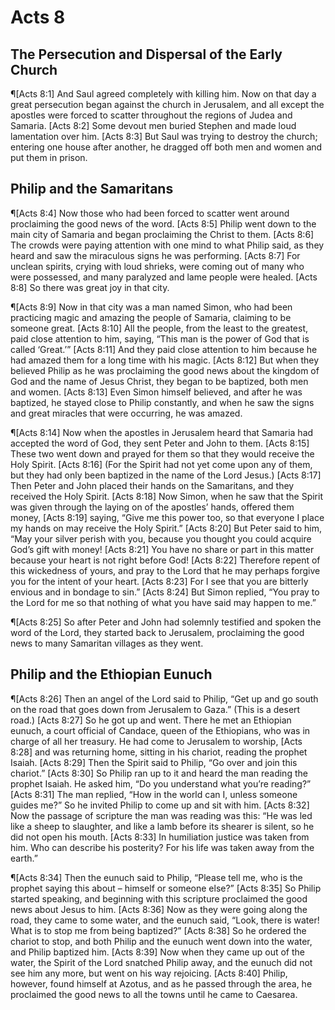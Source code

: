 # Acts 8

## The Persecution and Dispersal of the Early Church
¶[Acts 8:1] And Saul agreed completely with killing him. Now on that day a great persecution began against the church in Jerusalem, and all except the apostles were forced to scatter throughout the regions of Judea and Samaria.
[Acts 8:2] Some devout men buried Stephen and made loud lamentation over him.
[Acts 8:3] But Saul was trying to destroy the church; entering one house after another, he dragged off both men and women and put them in prison.

## Philip and the Samaritans
¶[Acts 8:4] Now those who had been forced to scatter went around proclaiming the good news of the word.
[Acts 8:5] Philip went down to the main city of Samaria and began proclaiming the Christ to them.
[Acts 8:6] The crowds were paying attention with one mind to what Philip said, as they heard and saw the miraculous signs he was performing.
[Acts 8:7] For unclean spirits, crying with loud shrieks, were coming out of many who were possessed, and many paralyzed and lame people were healed.
[Acts 8:8] So there was great joy in that city.

¶[Acts 8:9] Now in that city was a man named Simon, who had been practicing magic and amazing the people of Samaria, claiming to be someone great.
[Acts 8:10] All the people, from the least to the greatest, paid close attention to him, saying, “This man is the power of God that is called ‘Great.’”
[Acts 8:11] And they paid close attention to him because he had amazed them for a long time with his magic.
[Acts 8:12] But when they believed Philip as he was proclaiming the good news about the kingdom of God and the name of Jesus Christ, they began to be baptized, both men and women.
[Acts 8:13] Even Simon himself believed, and after he was baptized, he stayed close to Philip constantly, and when he saw the signs and great miracles that were occurring, he was amazed.

¶[Acts 8:14] Now when the apostles in Jerusalem heard that Samaria had accepted the word of God, they sent Peter and John to them.
[Acts 8:15] These two went down and prayed for them so that they would receive the Holy Spirit.
[Acts 8:16] (For the Spirit had not yet come upon any of them, but they had only been baptized in the name of the Lord Jesus.)
[Acts 8:17] Then Peter and John placed their hands on the Samaritans, and they received the Holy Spirit.
[Acts 8:18] Now Simon, when he saw that the Spirit was given through the laying on of the apostles’ hands, offered them money,
[Acts 8:19] saying, “Give me this power too, so that everyone I place my hands on may receive the Holy Spirit.”
[Acts 8:20] But Peter said to him, “May your silver perish with you, because you thought you could acquire God’s gift with money!
[Acts 8:21] You have no share or part in this matter because your heart is not right before God!
[Acts 8:22] Therefore repent of this wickedness of yours, and pray to the Lord that he may perhaps forgive you for the intent of your heart.
[Acts 8:23] For I see that you are bitterly envious and in bondage to sin.”
[Acts 8:24] But Simon replied, “You pray to the Lord for me so that nothing of what you have said may happen to me.”

¶[Acts 8:25] So after Peter and John had solemnly testified and spoken the word of the Lord, they started back to Jerusalem, proclaiming the good news to many Samaritan villages as they went.

## Philip and the Ethiopian Eunuch
¶[Acts 8:26] Then an angel of the Lord said to Philip, “Get up and go south on the road that goes down from Jerusalem to Gaza.” (This is a desert road.)
[Acts 8:27] So he got up and went. There he met an Ethiopian eunuch, a court official of Candace, queen of the Ethiopians, who was in charge of all her treasury. He had come to Jerusalem to worship,
[Acts 8:28] and was returning home, sitting in his chariot, reading the prophet Isaiah.
[Acts 8:29] Then the Spirit said to Philip, “Go over and join this chariot.”
[Acts 8:30] So Philip ran up to it and heard the man reading the prophet Isaiah. He asked him, “Do you understand what you’re reading?”
[Acts 8:31] The man replied, “How in the world can I, unless someone guides me?” So he invited Philip to come up and sit with him.
[Acts 8:32] Now the passage of scripture the man was reading was this: “He was led like a sheep to slaughter, and like a lamb before its shearer is silent, so he did not open his mouth.
[Acts 8:33] In humiliation justice was taken from him. Who can describe his posterity? For his life was taken away from the earth.”

¶[Acts 8:34] Then the eunuch said to Philip, “Please tell me, who is the prophet saying this about – himself or someone else?”
[Acts 8:35] So Philip started speaking, and beginning with this scripture proclaimed the good news about Jesus to him.
[Acts 8:36] Now as they were going along the road, they came to some water, and the eunuch said, “Look, there is water! What is to stop me from being baptized?”
[Acts 8:38] So he ordered the chariot to stop, and both Philip and the eunuch went down into the water, and Philip baptized him.
[Acts 8:39] Now when they came up out of the water, the Spirit of the Lord snatched Philip away, and the eunuch did not see him any more, but went on his way rejoicing.
[Acts 8:40] Philip, however, found himself at Azotus, and as he passed through the area, he proclaimed the good news to all the towns until he came to Caesarea.
